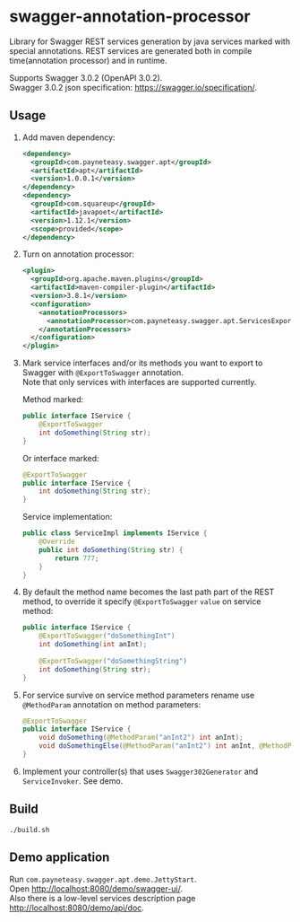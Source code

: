 # swagger-annotation-processor

Library for Swagger REST services generation by java services marked with special annotations.
REST services are generated both in compile time(annotation processor) and in runtime.

Supports Swagger 3.0.2 (OpenAPI 3.0.2).  
Swagger 3.0.2 json specification: https://swagger.io/specification/.

## Usage

1. Add maven dependency:
    ```xml
    <dependency>
      <groupId>com.payneteasy.swagger.apt</groupId>
      <artifactId>apt</artifactId>
      <version>1.0.0.1</version>
    </dependency>
    <dependency>
      <groupId>com.squareup</groupId>
      <artifactId>javapoet</artifactId>
      <version>1.12.1</version>
      <scope>provided</scope>
    </dependency>
    ```
2. Turn on annotation processor:
    ```xml
    <plugin>
      <groupId>org.apache.maven.plugins</groupId>
      <artifactId>maven-compiler-plugin</artifactId>
      <version>3.8.1</version>
      <configuration>
        <annotationProcessors>
          <annotationProcessor>com.payneteasy.swagger.apt.ServicesExportSwaggerProcessor</annotationProcessor>
        </annotationProcessors>
      </configuration>
    </plugin>
    ```
3. Mark service interfaces and/or its methods you want to export to Swagger with `@ExportToSwagger` annotation.  
    Note that only services with interfaces are supported currently.  
    
    Method marked:
    ```java
    public interface IService {
        @ExportToSwagger
        int doSomething(String str);
    }
    ```
    Or interface marked:
    ```java
    @ExportToSwagger
    public interface IService {
        int doSomething(String str);
    }
    ```
    
    Service implementation:
    ```java
    public class ServiceImpl implements IService {
        @Override
        public int doSomething(String str) {
            return 777;
        }
    }
    ```
4. By default the method name becomes the last path part of the REST method, 
to override it specify `@ExportToSwagger` `value` on service method:
    ```java
    public interface IService {
        @ExportToSwagger("doSomethingInt")
        int doSomething(int anInt);
        
        @ExportToSwagger("doSomethingString")
        int doSomething(String str);
    }
    ```
5. For service survive on service method parameters rename use `@MethodParam` annotation on method parameters:
    ```java
    @ExportToSwagger
    public interface IService {
        void doSomething(@MethodParam("anInt2") int anInt);
        void doSomethingElse(@MethodParam("anInt2") int anInt, @MethodParam("aString2") String aString);
    }
    ```
6. Implement your controller(s) that uses `Swagger302Generator` and `ServiceInvoker`. See demo.

## Build

```shell script
./build.sh
```

## Demo application

Run `com.payneteasy.swagger.apt.demo.JettyStart`.  
Open <http://localhost:8080/demo/swagger-ui/>.  
Also there is a low-level services description page <http://localhost:8080/demo/api/doc>.
